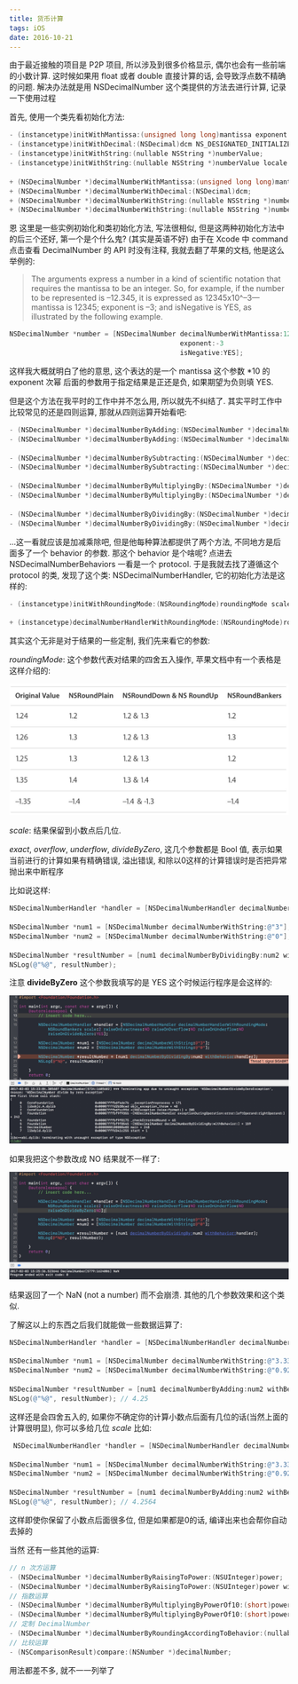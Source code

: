 ```yaml
---
title: 货币计算
tags: iOS
date: 2016-10-21
---
```

由于最近接触的项目是 P2P 项目, 所以涉及到很多价格显示, 偶尔也会有一些前端的小数计算. 这时候如果用 float 或者 double 直接计算的话, 会导致浮点数不精确的问题. 解决办法就是用 NSDecimalNumber 这个类提供的方法去进行计算, 记录一下使用过程<!-- more -->

首先, 使用一个类先看初始化方法:

```mm
- (instancetype)initWithMantissa:(unsigned long long)mantissa exponent:(short)exponent isNegative:(BOOL)flag;
- (instancetype)initWithDecimal:(NSDecimal)dcm NS_DESIGNATED_INITIALIZER;
- (instancetype)initWithString:(nullable NSString *)numberValue;
- (instancetype)initWithString:(nullable NSString *)numberValue locale:(nullable id)locale;

+ (NSDecimalNumber *)decimalNumberWithMantissa:(unsigned long long)mantissa exponent:(short)exponent isNegative:(BOOL)flag;
+ (NSDecimalNumber *)decimalNumberWithDecimal:(NSDecimal)dcm;
+ (NSDecimalNumber *)decimalNumberWithString:(nullable NSString *)numberValue;
+ (NSDecimalNumber *)decimalNumberWithString:(nullable NSString *)numberValue locale:(nullable id)locale;
```

恩 这里是一些实例初始化和类初始化方法, 写法很相似, 但是这两种初始化方法中的后三个还好, 第一个是个什么鬼? (其实是英语不好) 由于在 Xcode 中 command 点击查看 DecimalNumber 的 API 时没有注释, 我就去翻了苹果的文档, 他是这么举例的:
> The arguments express a number in a kind of scientific notation that requires the mantissa to be an integer. So, for example, if the number to be represented is –12.345, it is expressed as 12345x10^–3—mantissa is 12345; exponent is –3; and isNegative is YES, as illustrated by the following example.

```mm
NSDecimalNumber *number = [NSDecimalNumber decimalNumberWithMantissa:12345
                                           exponent:-3
                                           isNegative:YES];
```

这样我大概就明白了他的意思, 这个表达的是一个 mantissa 这个参数 *10 的 exponent 次幂 后面的参数用于指定结果是正还是负, 如果期望为负则填 YES.

但是这个方法在我平时的工作中并不怎么用, 所以就先不纠结了. 其实平时工作中比较常见的还是四则运算, 那就从四则运算开始看吧:

```mm
- (NSDecimalNumber *)decimalNumberByAdding:(NSDecimalNumber *)decimalNumber;
- (NSDecimalNumber *)decimalNumberByAdding:(NSDecimalNumber *)decimalNumber withBehavior:(nullable id <NSDecimalNumberBehaviors>)behavior;

- (NSDecimalNumber *)decimalNumberBySubtracting:(NSDecimalNumber *)decimalNumber;
- (NSDecimalNumber *)decimalNumberBySubtracting:(NSDecimalNumber *)decimalNumber withBehavior:(nullable id <NSDecimalNumberBehaviors>)behavior;

- (NSDecimalNumber *)decimalNumberByMultiplyingBy:(NSDecimalNumber *)decimalNumber;
- (NSDecimalNumber *)decimalNumberByMultiplyingBy:(NSDecimalNumber *)decimalNumber withBehavior:(nullable id <NSDecimalNumberBehaviors>)behavior;

- (NSDecimalNumber *)decimalNumberByDividingBy:(NSDecimalNumber *)decimalNumber;
- (NSDecimalNumber *)decimalNumberByDividingBy:(NSDecimalNumber *)decimalNumber withBehavior:(nullable id <NSDecimalNumberBehaviors>)behavior;
```

...这一看就应该是加减乘除吧, 但是他每种算法都提供了两个方法, 不同地方是后面多了一个 behavior 的参数. 那这个 behavior 是个啥呢? 点进去 NSDecimalNumberBehaviors 一看是一个 protocol. 于是我就去找了遵循这个 protocol 的类, 发现了这个类: NSDecimalNumberHandler, 它的初始化方法是这样的:
```mm
- (instancetype)initWithRoundingMode:(NSRoundingMode)roundingMode scale:(short)scale raiseOnExactness:(BOOL)exact raiseOnOverflow:(BOOL)overflow raiseOnUnderflow:(BOOL)underflow raiseOnDivideByZero:(BOOL)divideByZero NS_DESIGNATED_INITIALIZER;

+ (instancetype)decimalNumberHandlerWithRoundingMode:(NSRoundingMode)roundingMode scale:(short)scale raiseOnExactness:(BOOL)exact raiseOnOverflow:(BOOL)overflow raiseOnUnderflow:(BOOL)underflow raiseOnDivideByZero:(BOOL)divideByZero;
```

其实这个无非是对于结果的一些定制, 我们先来看它的参数:

_roundingMode_: 这个参数代表对结果的四舍五入操作, 苹果文档中有一个表格是这样介绍的:

![](/img/roundingmode.png)

_scale_: 结果保留到小数点后几位.

_exact_, _overflow_, _underflow_, _divideByZero_, 这几个参数都是 Bool 值, 表示如果当前进行的计算如果有精确错误, 溢出错误, 和除以0这样的计算错误时是否把异常抛出来中断程序

比如说这样:

```mm
NSDecimalNumberHandler *handler = [NSDecimalNumberHandler decimalNumberHandlerWithRoundingMode:NSRoundBankers scale:2 raiseOnExactness:NO raiseOnOverflow:NO raiseOnUnderflow:NO raiseOnDivideByZero:YES];
        
NSDecimalNumber *num1 = [NSDecimalNumber decimalNumberWithString:@"3"];
NSDecimalNumber *num2 = [NSDecimalNumber decimalNumberWithString:@"0"];

NSDecimalNumber *resultNumber = [num1 decimalNumberByDividingBy:num2 withBehavior:handler];
NSLog(@"%@", resultNumber);
```

注意 __divideByZero__ 这个参数我填写的是 YES 这个时候运行程序是会这样的:

![](/img/decimalNumCrash.png)

如果我把这个参数改成 NO 结果就不一样了:

![](/img/decimalNumNan.png)

结果返回了一个 NaN (not a number) 而不会崩溃. 其他的几个参数效果和这个类似.

了解这以上的东西之后我们就能做一些数据运算了:

```mm
NSDecimalNumberHandler *handler = [NSDecimalNumberHandler decimalNumberHandlerWithRoundingMode:NSRoundBankers scale:2 raiseOnExactness:NO raiseOnOverflow:NO raiseOnUnderflow:NO raiseOnDivideByZero:NO];

NSDecimalNumber *num1 = [NSDecimalNumber decimalNumberWithString:@"3.33"];
NSDecimalNumber *num2 = [NSDecimalNumber decimalNumberWithString:@"0.9234"];

NSDecimalNumber *resultNumber = [num1 decimalNumberByAdding:num2 withBehavior:handler];
NSLog(@"%@", resultNumber); // 4.25
```

这样还是会四舍五入的, 如果你不确定你的计算小数点后面有几位的话(当然上面的计算很明显), 你可以多给几位 _scale_ 比如:
```mm
 NSDecimalNumberHandler *handler = [NSDecimalNumberHandler decimalNumberHandlerWithRoundingMode:NSRoundBankers scale:10 raiseOnExactness:NO raiseOnOverflow:NO raiseOnUnderflow:NO raiseOnDivideByZero:NO];
        
NSDecimalNumber *num1 = [NSDecimalNumber decimalNumberWithString:@"3.333"];
NSDecimalNumber *num2 = [NSDecimalNumber decimalNumberWithString:@"0.9234"];

NSDecimalNumber *resultNumber = [num1 decimalNumberByAdding:num2 withBehavior:handler];
NSLog(@"%@", resultNumber); // 4.2564
```

这样即使你保留了小数点后面很多位, 但是如果都是0的话, 编译出来也会帮你自动去掉的

当然 还有一些其他的运算:
```mm
// n 次方运算
- (NSDecimalNumber *)decimalNumberByRaisingToPower:(NSUInteger)power;
- (NSDecimalNumber *)decimalNumberByRaisingToPower:(NSUInteger)power withBehavior:(nullable id <NSDecimalNumberBehaviors>)behavior;
// 指数运算
- (NSDecimalNumber *)decimalNumberByMultiplyingByPowerOf10:(short)power;
- (NSDecimalNumber *)decimalNumberByMultiplyingByPowerOf10:(short)power withBehavior:(nullable id <NSDecimalNumberBehaviors>)behavior;
// 定制 DecimalNumber
- (NSDecimalNumber *)decimalNumberByRoundingAccordingToBehavior:(nullable id <NSDecimalNumberBehaviors>)behavior;
// 比较运算
- (NSComparisonResult)compare:(NSNumber *)decimalNumber;
```

用法都差不多, 就不一一列举了